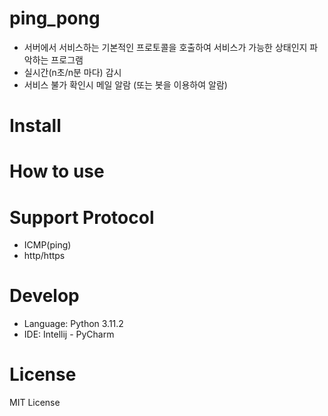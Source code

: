 # ping_pong
- 서버에서 서비스하는 기본적인 프로토콜을 호출하여 서비스가 가능한 상태인지 파악하는 프로그램
- 실시간(n초/n분 마다) 감시
- 서비스 불가 확인시 메일 알람 (또는 봇을 이용하여 알람)

# Install


# How to use


# Support Protocol
- ICMP(ping)
- http/https
  
# Develop
- Language: Python 3.11.2
- IDE: Intellij - PyCharm
  
# License
MIT License
